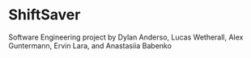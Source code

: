 # ShiftSaver
Software Engineering project by Dylan Anderso, Lucas Wetherall, Alex Guntermann, Ervin Lara, and Anastasiia Babenko